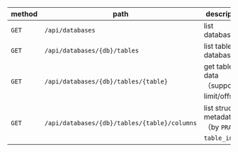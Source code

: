 
| method | path                                         | description                                    |
| ------ | -------------------------------------------- | ---------------------------------------------- |
| `GET`  | `/api/databases`                             | list databases                                 |
| `GET`  | `/api/databases/{db}/tables`                 | list tables in database                        |
| `GET`  | `/api/databases/{db}/tables/{table}`         | get table data（support limit/offset）          |
| `GET`  | `/api/databases/{db}/tables/{table}/columns` | list struct, metadata（by `PRAGMA table_info`） |

